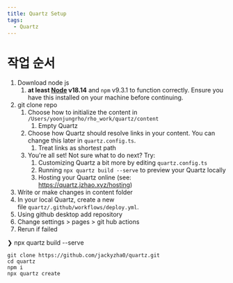 ```yaml
---
title: Quartz Setup
tags:
  - Quartz
---
```

# 작업 순서

1. Download node js 
	1. **at least [Node](https://nodejs.org/) v18.14** and `npm` v9.3.1 to function correctly. Ensure you have this installed on your machine before continuing.
2. git clone repo
	1. Choose how to initialize the content in `/Users/yoonjungrho/rho_work/quartz/content` 
		1. Empty Quartz
	2. Choose how Quartz should resolve links in your content. You can change this later in `quartz.config.ts`. 
		1. Treat links as shortest path
	3. You're all set! Not sure what to do next? Try:
		1. Customizing Quartz a bit more by editing `quartz.config.ts`
		2. Running `npx quartz build --serve` to preview your Quartz locally
		3. Hosting your Quartz online (see: https://quartz.jzhao.xyz/hosting)
3. Write or make changes in content folder 
4. In your local Quartz, create a new file `quartz/.github/workflows/deploy.yml`.
5. Using github desktop add repository
6. Change settings > pages > git hub actions
7. Rerun if failed

❯ npx quartz build --serve
```
git clone https://github.com/jackyzha0/quartz.git
cd quartz
npm i
npx quartz create
```